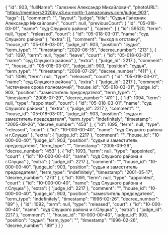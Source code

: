 {
    "id": 903,
    "fullName": "Галезник Александр Михайлович",
    "photoURL": "https://members2020by.s3.eu-north-1.amazonaws.com/judge_903",
    "tags": [],
    "comment": "",
    "layout": "judge",
    "title": "Судья Галезник Александр Михайлович",
    "court": null,
    "previousCourt": {
        "id": "05-018-03-01",
        "name": "суд Слуцкого района"
    },
    "career": [
        {
            "id": 59520,
            "term": null,
            "type": "released",
            "court": {
                "id": "05-018-03-01",
                "name": "суд Слуцкого района"
            },
            "extra": [],
            "comment": "выход в отставку",
            "house_id": "05-018-03-01",
            "judge_id": 903,
            "position": "судья",
            "term_type": "",
            "timestamp": "2020-06-15",
            "decree_number": "213"
        },
        {
            "id": 1097,
            "term": null,
            "type": "leave",
            "court": {
                "id": "05-018-03-01",
                "name": "суд Слуцкого района"
            },
            "extra": {
                "judge_id": 2217
            },
            "comment": "",
            "house_id": "05-018-03-01",
            "judge_id": 903,
            "position": "судья",
            "term_type": "",
            "timestamp": "2008-07-29",
            "decree_number": "411"
        },
        {
            "id": 1096,
            "term": null,
            "type": "released",
            "court": {
                "id": "05-018-03-01",
                "name": "суд Слуцкого района"
            },
            "extra": {
                "judge_id": 2217
            },
            "comment": "истечение срока полномочий",
            "house_id": "05-018-03-01",
            "judge_id": 903,
            "position": "заместитель председателя",
            "term_type": "",
            "timestamp": "2008-07-29",
            "decree_number": "411"
        },
        {
            "id": 1094,
            "term": null,
            "type": "appointed",
            "court": {
                "id": "05-018-03-01",
                "name": "суд Слуцкого района"
            },
            "extra": {
                "judge_id": 2217
            },
            "comment": "",
            "house_id": "05-018-03-01",
            "judge_id": 903,
            "position": "судья и заместитель председателя",
            "term_type": "indefinitely",
            "timestamp": "2005-09-26",
            "decree_number": "453"
        },
        {
            "id": 1095,
            "term": null,
            "type": "released",
            "court": {
                "id": "10-000-00-40",
                "name": "суд Слуцкого района и г.Слуцка"
            },
            "extra": {
                "judge_id": 2217
            },
            "comment": "",
            "house_id": "10-000-00-40",
            "judge_id": 903,
            "position": "судья и заместитель председателя",
            "term_type": "",
            "timestamp": "2005-09-26",
            "decree_number": "453"
        },
        {
            "id": 1093,
            "term": null,
            "type": "appointed",
            "court": {
                "id": "10-000-00-40",
                "name": "суд Слуцкого района и г.Слуцка"
            },
            "extra": {
                "judge_id": 2217
            },
            "comment": "",
            "house_id": "10-000-00-40",
            "judge_id": 903,
            "position": "судья и заместитель председателя",
            "term_type": "indefinitely",
            "timestamp": "2001-05-17",
            "decree_number": "273"
        },
        {
            "id": 1091,
            "term": null,
            "type": "appointed",
            "court": {
                "id": "10-000-00-40",
                "name": "суд Слуцкого района и г.Слуцка"
            },
            "extra": {
                "judge_id": 2217
            },
            "comment": "",
            "house_id": "10-000-00-40",
            "judge_id": 903,
            "position": "заместитель председателя",
            "term_type": "indefinitely",
            "timestamp": "1996-02-26",
            "decree_number": "89"
        },
        {
            "id": 1092,
            "term": null,
            "type": "released",
            "court": {
                "id": "10-000-00-40",
                "name": "суд Слуцкого района и г.Слуцка"
            },
            "extra": {
                "judge_id": 2217
            },
            "comment": "",
            "house_id": "10-000-00-40",
            "judge_id": 903,
            "position": "судья",
            "term_type": "",
            "timestamp": "1996-02-26",
            "decree_number": "89"
        }
    ]
}